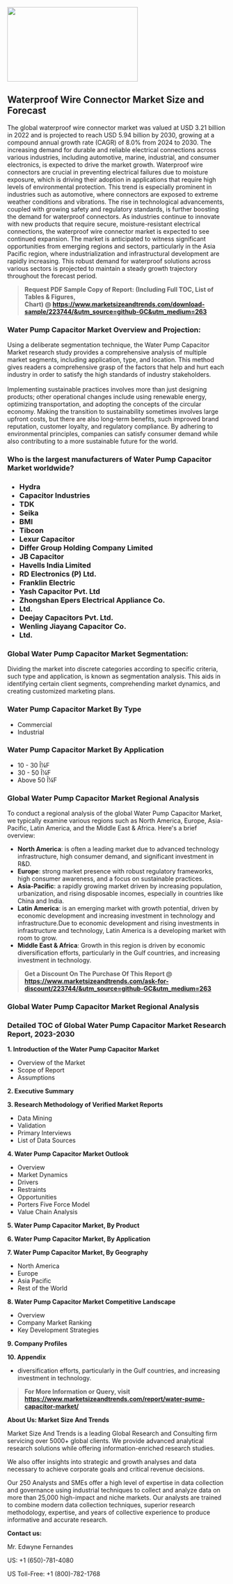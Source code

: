 <p><img class="alignnone size-medium wp-image-20088" src="https://ffe5etoiles.com/wp-content/uploads/2024/12/MST1-300x171.png" alt="" width="300" height="171" /></p><h2>Waterproof Wire Connector Market Size and Forecast</h2><p>The global waterproof wire connector market was valued at USD 3.21 billion in 2022 and is projected to reach USD 5.94 billion by 2030, growing at a compound annual growth rate (CAGR) of 8.0% from 2024 to 2030. The increasing demand for durable and reliable electrical connections across various industries, including automotive, marine, industrial, and consumer electronics, is expected to drive the market growth. Waterproof wire connectors are crucial in preventing electrical failures due to moisture exposure, which is driving their adoption in applications that require high levels of environmental protection. This trend is especially prominent in industries such as automotive, where connectors are exposed to extreme weather conditions and vibrations. The rise in technological advancements, coupled with growing safety and regulatory standards, is further boosting the demand for waterproof connectors. As industries continue to innovate with new products that require secure, moisture-resistant electrical connections, the waterproof wire connector market is expected to see continued expansion. The market is anticipated to witness significant opportunities from emerging regions and sectors, particularly in the Asia Pacific region, where industrialization and infrastructural development are rapidly increasing. This robust demand for waterproof solutions across various sectors is projected to maintain a steady growth trajectory throughout the forecast period.</p></p><blockquote id="" class=""><strong>Request PDF Sample Copy of Report: (Including Full TOC, List of Tables &amp; Figures, Chart)&nbsp;@&nbsp;<strong><a href="https://www.marketsizeandtrends.com/download-sample/223744/&utm_source=github-GC&utm_medium=263" target="_blank">https://www.marketsizeandtrends.com/download-sample/223744/&utm_source=github-GC&utm_medium=263</a></strong></strong></blockquote><h3 id="" class="">Water Pump Capacitor Market&nbsp;Overview and Projection:</h3><p id="" class="">Using a deliberate segmentation technique, the Water Pump Capacitor Market research study provides a comprehensive analysis of multiple market segments, including application, type, and location. This method gives readers a comprehensive grasp of the factors that help and hurt each industry in order to satisfy the high standards of industry stakeholders. <br /> <br />Implementing sustainable practices involves more than just designing products; other operational changes include using renewable energy, optimizing transportation, and adopting the concepts of the circular economy. Making the transition to sustainability sometimes involves large upfront costs, but there are also long-term benefits, such improved brand reputation, customer loyalty, and regulatory compliance. By adhering to environmental principles, companies can satisfy consumer demand while also contributing to a more sustainable future for the world.</p><h3 id="" class="">Who is the largest manufacturers of&nbsp;Water Pump Capacitor Market worldwide?</h3><h3 class=""><p><ul><li>Hydra </li><li> Capacitor Industries </li><li> TDK </li><li> Seika </li><li> BMI </li><li> Tibcon </li><li> Lexur Capacitor </li><li> Differ Group Holding Company Limited </li><li> JB Capacitor </li><li> Havells India Limited </li><li> RD Electronics (P) Ltd. </li><li> Franklin Electric </li><li> Yash Capacitor Pvt. Ltd </li><li> Zhongshan Epers Electrical Appliance Co. </li><li> Ltd. </li><li> Deejay Capacitors Pvt. Ltd. </li><li> Wenling Jiayang Capacitor Co. </li><li> Ltd.</li></ul></p></h3><h3 id="" class="">Global&nbsp;Water Pump Capacitor Market Segmentation:</h3><p id="" class="">Dividing the market into discrete categories according to specific criteria, such type and application, is known as segmentation analysis. This aids in identifying certain client segments, comprehending market dynamics, and creating customized marketing plans.</p><h3 id="" class="">Water Pump Capacitor Market&nbsp;By Type</h3><p><p><ul><li>Commercial</li><li> Industrial</p></li></ul></p></p><h3 id="" class="">Water Pump Capacitor Market&nbsp;By Application</h3><p class=""><p><ul><li>10 - 30 Î¼F</li><li> 30 - 50 Î¼F</li><li> Above 50 Î¼F</li></ul></p></p><h3 id="" class="">Global Water Pump Capacitor Market Regional Analysis</h3><p id="" class="">To conduct a regional analysis of the global Water Pump Capacitor Market, we typically examine various regions such as North America, Europe, Asia-Pacific, Latin America, and the Middle East &amp; Africa. Here's a brief overview:</p><ul><li><strong>North America</strong>: is often a leading market due to advanced technology infrastructure, high consumer demand, and significant investment in R&amp;D.</li><li><strong>Europe</strong>: strong market presence with robust regulatory frameworks, high consumer awareness, and a focus on sustainable practices.</li><li><strong>Asia-Pacific</strong>: a rapidly growing market driven by increasing population, urbanization, and rising disposable incomes, especially in countries like China and India.</li><li><strong>Latin America</strong>: is an emerging market with growth potential, driven by economic development and increasing investment in technology and infrastructure.Due to economic development and rising investments in infrastructure and technology, Latin America is a developing market with room to grow.</li><li><strong>Middle East &amp; Africa</strong>: Growth in this region is driven by economic diversification efforts, particularly in the Gulf countries, and increasing investment in technology.</li></ul><blockquote id="" class=""><strong>Get a Discount On The Purchase Of This Report @ <strong><a href="https://www.marketsizeandtrends.com/ask-for-discount/223744/&utm_source=github-GC&utm_medium=263" target="_blank">https://www.marketsizeandtrends.com/ask-for-discount/223744/&utm_source=github-GC&utm_medium=263</a></strong></strong></blockquote><h3 id="" class="">Global Water Pump Capacitor Market Regional Analysis</h3><h3 id="" class="">Detailed TOC of Global Water Pump Capacitor Market Research Report, 2023-2030</h3><p id="" class=""><strong>1. Introduction of the Water Pump Capacitor Market</strong></p><ul><li>Overview of the Market</li><li>Scope of Report</li><li>Assumptions</li></ul><p id="" class=""><strong>2. Executive Summary</strong></p><p id="" class=""><strong>3. Research Methodology of Verified Market Reports</strong></p><ul><li>Data Mining</li><li>Validation</li><li>Primary Interviews</li><li>List of Data Sources</li></ul><p id="" class=""><strong>4. Water Pump Capacitor Market Outlook</strong></p><ul><li>Overview</li><li>Market Dynamics</li><li>Drivers</li><li>Restraints</li><li>Opportunities</li><li>Porters Five Force Model</li><li>Value Chain Analysis</li></ul><p id="" class=""><strong>5. Water Pump Capacitor Market, By Product</strong></p><p id="" class=""><strong>6. Water Pump Capacitor Market, By Application</strong></p><p id="" class=""><strong>7. Water Pump Capacitor Market, By Geography</strong></p><ul><li>North America</li><li>Europe</li><li>Asia Pacific</li><li>Rest of the World</li></ul><p id="" class=""><strong>8. Water Pump Capacitor Market Competitive Landscape</strong></p><ul><li>Overview</li><li>Company Market Ranking</li><li>Key Development Strategies</li></ul><p id="" class=""><strong>9. Company Profiles</strong></p><p id="" class=""><strong>10. Appendix</strong></p><ul><li>diversification efforts, particularly in the Gulf countries, and increasing investment in technology.</li></ul><blockquote id="" class=""><strong>For More Information or Query, visit <strong><strong><a href="https://www.marketsizeandtrends.com/report/water-pump-capacitor-market/" target="_blank">https://www.marketsizeandtrends.com/report/water-pump-capacitor-market/</a></strong></strong></strong></blockquote><p id="" class=""><strong>About Us: Market Size And Trends</strong></p><p id="" class="">Market Size And Trends is a leading Global Research and Consulting firm servicing over 5000+ global clients. We provide advanced analytical research solutions while offering information-enriched research studies.</p><p id="" class="">We also offer insights into strategic and growth analyses and data necessary to achieve corporate goals and critical revenue decisions.</p><p id="" class="">Our 250 Analysts and SMEs offer a high level of expertise in data collection and governance using industrial techniques to collect and analyze data on more than 25,000 high-impact and niche markets. Our analysts are trained to combine modern data collection techniques, superior research methodology, expertise, and years of collective experience to produce informative and accurate research.</p><p id="" class=""><strong>Contact us:</strong></p><p id="" class="">Mr. Edwyne Fernandes</p><p id="" class="">US: +1 (650)-781-4080</p><p id="" class="">US Toll-Free: +1 (800)-782-1768</p>
